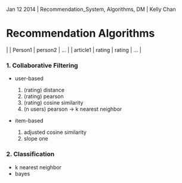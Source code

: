 Jan 12 2014 | Recommendation_System, Algorithms, DM | Kelly Chan
# Recommendation Algorithms

|          | Person1 | person2 | ... |
| article1 | rating  | rating  | ... |

### 1. Collaborative Filtering
* user-based

    1. (rating) distance
    2. (rating) pearson
    3. (rating) cosine similarity
    4. (n users) pearson -> k nearest neighbor
    
* item-based

     1. adjusted cosine similarity
     2. slope one

### 2. Classification
* k nearest neighbor
* bayes
